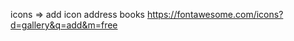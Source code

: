 icons
<i class="fas fa-plus-circle"></i> => add icon
address books https://fontawesome.com/icons?d=gallery&q=add&m=free
